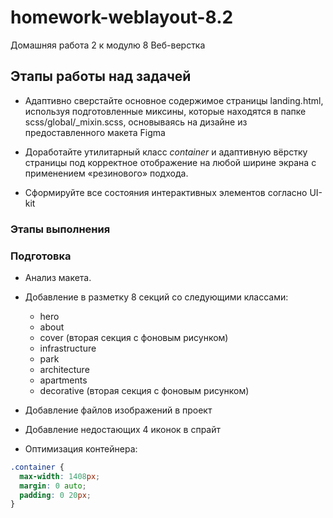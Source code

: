 # homework-weblayout-8.2

Домашняя работа 2 к модулю 8 Веб-верстка

## Этапы работы над задачей

- Адаптивно сверстайте основное содержимое страницы landing.html, используя подготовленные миксины, которые находятся в папке scss/global/_mixin.scss, основываясь на дизайне из предоставленного макета Figma

- Доработайте утилитарный класс  *container* и адаптивную вёрстку страницы под корректное отображение на любой ширине экрана с применением «резинового» подхода.

- Сформируйте все состояния интерактивных элементов согласно UI-kit

### Этапы выполнения

### Подготовка

- Анализ макета.

- Добавление в разметку 8 секций со следующими классами:
  - hero
  - about
  - cover (вторая секция с фоновым рисунком)
  - infrastructure
  - park
  - architecture
  - apartments
  - decorative (вторая секция с фоновым рисунком)

- Добавление файлов изображений в проект
- Добавление недостающих 4 иконок в спрайт
- Оптимизация контейнера:

```css
.container {
  max-width: 1408px;
  margin: 0 auto;
  padding: 0 20px;
}
```

